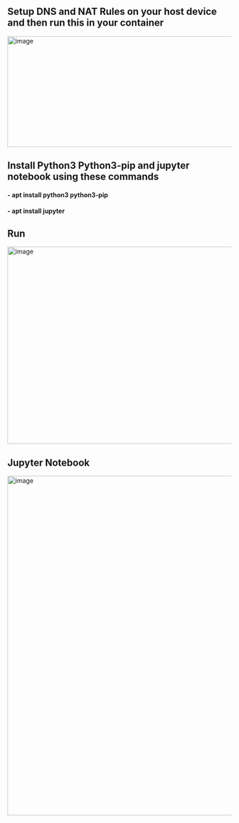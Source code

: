 ## Setup DNS and NAT Rules on your host device and then run this in your container

<img width="1299" height="249" alt="image" src="https://github.com/user-attachments/assets/c6726411-18df-4b57-9d3a-d608fe7186dc" />

## Install Python3 Python3-pip and jupyter notebook using these commands

#### - apt install python3 python3-pip

#### - apt install jupyter

## Run

<img width="1302" height="443" alt="image" src="https://github.com/user-attachments/assets/c67f09ad-cb08-4a87-bb6d-dd7538662587" />


## Jupyter Notebook

<img width="1298" height="763" alt="image" src="https://github.com/user-attachments/assets/fff050ff-fec8-44ac-9acc-db5882e47cd0" />
